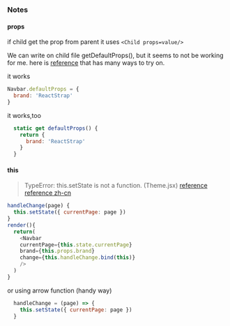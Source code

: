 
### Notes
#### props
if child get the prop from parent it uses `<Child props=value/>`

We can write on child file getDefaultProps(), but it seems to not be working for me.
here is [reference](https://github.com/facebook/react-native/issues/1772) that has many ways to try on.

it works
```js
Navbar.defaultProps = {
  brand: 'ReactStrap'
}
```

it works,too
```js
  static get defaultProps() {
    return {
      brand: 'ReactStrap'
    }
  }
```

#### this

> TypeError: this.setState is not a function. (Theme.jsx) 
[reference](https://github.com/goatslacker/alt/issues/283)
[reference zh-cn](https://github.com/muwenzi/Program-Blog/issues/37)


```js
handleChange(page) {
  this.setState({ currentPage: page })
}
render(){
  return(
    <Navbar
    currentPage={this.state.currentPage}
    brand={this.props.brand}
    change={this.handleChange.bind(this)}
    />
  )
}
```
or using arrow function (handy way)

```js
  handleChange = (page) => {
    this.setState({ currentPage: page })
  }
```
